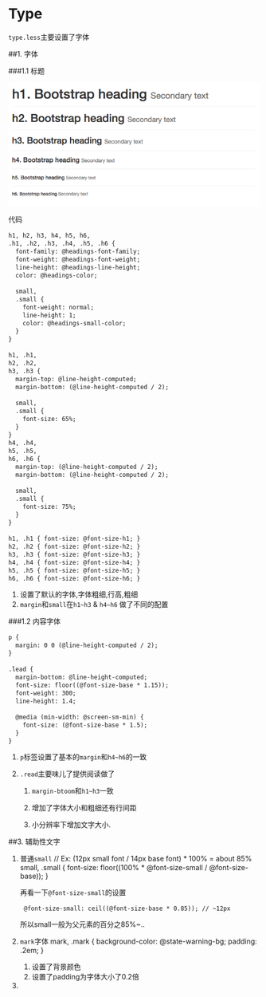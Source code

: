 # Type

`type.less`主要设置了字体

##1. 字体

###1.1 标题

![标题效果](QQ20151221-0.png)

代码

    h1, h2, h3, h4, h5, h6,
    .h1, .h2, .h3, .h4, .h5, .h6 {
      font-family: @headings-font-family;
      font-weight: @headings-font-weight;
      line-height: @headings-line-height;
      color: @headings-color;
    
      small,
      .small {
        font-weight: normal;
        line-height: 1;
        color: @headings-small-color;
      }
    }
    
    h1, .h1,
    h2, .h2,
    h3, .h3 {
      margin-top: @line-height-computed;
      margin-bottom: (@line-height-computed / 2);
    
      small,
      .small {
        font-size: 65%;
      }
    }
    h4, .h4,
    h5, .h5,
    h6, .h6 {
      margin-top: (@line-height-computed / 2);
      margin-bottom: (@line-height-computed / 2);
    
      small,
      .small {
        font-size: 75%;
      }
    }
    
    h1, .h1 { font-size: @font-size-h1; }
    h2, .h2 { font-size: @font-size-h2; }
    h3, .h3 { font-size: @font-size-h3; }
    h4, .h4 { font-size: @font-size-h4; }
    h5, .h5 { font-size: @font-size-h5; }
    h6, .h6 { font-size: @font-size-h6; }

1. 设置了默认的字体,字体粗细,行高,粗细
2. `margin`和`small`在`h1~h3` & `h4~h6` 做了不同的配置

###1.2 内容字体

    p {
      margin: 0 0 (@line-height-computed / 2);
    }
    
    .lead {
      margin-bottom: @line-height-computed;
      font-size: floor((@font-size-base * 1.15));
      font-weight: 300;
      line-height: 1.4;
    
      @media (min-width: @screen-sm-min) {
        font-size: (@font-size-base * 1.5);
      }
    }
    
1. `p`标签设置了基本的`margin`和`h4~h6`的一致
2. `.read`主要味儿了提供阅读做了

    1. `margin-btoom`和`h1~h3`一致
    
    2. 增加了字体大小和粗细还有行间距

    3. 小分辨率下增加文字大小.
    
##3. 辅助性文字

1. 普通`small`
    // Ex: (12px small font / 14px base font) * 100% = about 85%
        small,
        .small {
          font-size: floor((100% * @font-size-small / @font-size-base));
        }

    再看一下`@font-size-small`的设置

        @font-size-small: ceil((@font-size-base * 0.85)); // ~12px

    所以small一般为父元素的百分之85%~..

2. `mark`字体
        mark,
        .mark {
          background-color: @state-warning-bg;
          padding: .2em;
        }
    
    1. 设置了背景颜色
    2. 设置了padding为字体大小了0.2倍

3. 









    
    
    







